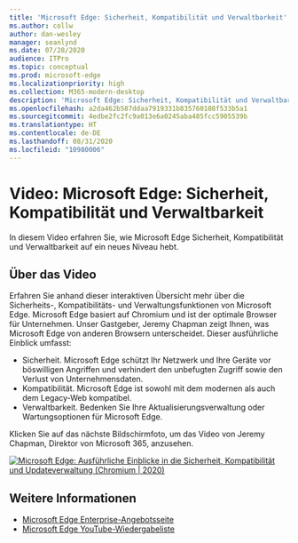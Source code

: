 ```yaml
---
title: 'Microsoft Edge: Sicherheit, Kompatibilität und Verwaltbarkeit'
ms.author: collw
author: dan-wesley
manager: seanlynd
ms.date: 07/28/2020
audience: ITPro
ms.topic: conceptual
ms.prod: microsoft-edge
ms.localizationpriority: high
ms.collection: M365-modern-desktop
description: 'Microsoft Edge: Sicherheit, Kompatibilität und Verwaltbarkeit'
ms.openlocfilehash: a2da462b587ddaa7919331b835760108f533b5a1
ms.sourcegitcommit: 4edbe2fc2fc9a013e6a0245aba485fcc5905539b
ms.translationtype: HT
ms.contentlocale: de-DE
ms.lasthandoff: 08/31/2020
ms.locfileid: "10980006"
---
```

# Video: Microsoft Edge: Sicherheit, Kompatibilität und Verwaltbarkeit

In diesem Video erfahren Sie, wie Microsoft Edge Sicherheit, Kompatibilität und Verwaltbarkeit auf ein neues Niveau hebt.

## Über das Video

Erfahren Sie anhand dieser interaktiven Übersicht mehr über die Sicherheits-, Kompatibilitäts- und Verwaltungsfunktionen von Microsoft Edge. Microsoft Edge basiert auf Chromium und ist der optimale Browser für Unternehmen. Unser Gastgeber, Jeremy Chapman zeigt Ihnen, was Microsoft Edge von anderen Browsern unterscheidet. Dieser ausführliche Einblick umfasst:

- Sicherheit. Microsoft Edge schützt Ihr Netzwerk und Ihre Geräte vor böswilligen Angriffen und verhindert den unbefugten Zugriff sowie den Verlust von Unternehmensdaten.
- Kompatibilität. Microsoft Edge ist sowohl mit dem modernen als auch dem Legacy-Web kompatibel.
- Verwaltbarkeit. Bedenken Sie Ihre Aktualisierungsverwaltung oder Wartungsoptionen für Microsoft Edge.

Klicken Sie auf das nächste Bildschirmfoto, um das Video von Jeremy Chapman, Direktor von Microsoft 365, anzusehen.
<!--
[![Video: Security, compatibility, and manageability](http://img.youtube.com/vi/uMmh_gNaM4I/0.jpg)](http://www.youtube.com/watch?v=uMmh_gNaM4I "Microsoft Edge security, compatibility, and update management deep dive (Chromium | 2020)")-->

[![Microsoft Edge: Ausführliche Einblicke in die Sicherheit, Kompatibilität und Updateverwaltung (Chromium | 2020)](https://res.cloudinary.com/marcomontalbano/image/upload/v1595890410/video_to_markdown/images/youtube--uMmh_gNaM4I-c05b58ac6eb4c4700831b2b3070cd403.jpg)](http://www.youtube.com/watch?v=uMmh_gNaM4I "Video: Security, compatibility, and manageability")

## Weitere Informationen

- [Microsoft Edge Enterprise-Angebotsseite](https://aka.ms/EdgeEnterprise)
- [Microsoft Edge YouTube-Wiedergabeliste](https://www.youtube.com/playlist?list=PLXtHYVsvn_b-uXh1tMeYpT-0iD8tD3tFy)